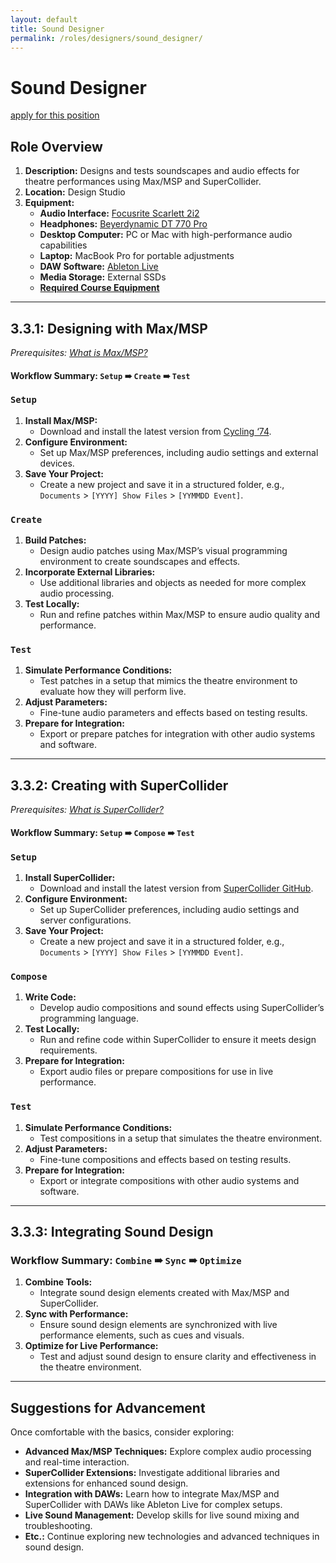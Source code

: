 ```yaml
---
layout: default  
title: Sound Designer
permalink: /roles/designers/sound_designer/
---
```

# Sound Designer
<p><a href="../apply/sound_designer_apply.md">apply for this position</a></p>

<h2 id="role-overview">Role Overview</h2>

<ol>
  <li><strong>Description:</strong> Designs and tests soundscapes and audio effects for theatre performances using Max/MSP and SuperCollider.</li>
  <li><strong>Location:</strong> Design Studio</li>
  <li><strong>Equipment:</strong>
    <ul>
      <li><strong>Audio Interface:</strong> <a href="https://focusrite.com/en/audio-interface/scarlett/scarlett-2i2">Focusrite Scarlett 2i2</a></li>
      <li><strong>Headphones:</strong> <a href="https://www.beyerdynamic.com/en/professionals/dt-770-pro.html">Beyerdynamic DT 770 Pro</a></li>
      <li><strong>Desktop Computer:</strong> PC or Mac with high-performance audio capabilities</li>
      <li><strong>Laptop:</strong> MacBook Pro for portable adjustments</li>
      <li><strong>DAW Software:</strong> <a href="https://www.ableton.com/en/live/">Ableton Live</a></li>
      <li><strong>Media Storage:</strong> External SSDs</li>
      <li><strong><a href="../../info/syllabus.md">Required Course Equipment</a></strong></li>
    </ul>
  </li>
</ol>

<hr />
<h2 id="331-designing-with-maxmsp">3.3.1: Designing with Max/MSP</h2>

<p><em>Prerequisites: <a href="https://cycling74.com/products/max/">What is Max/MSP?</a></em></p>

<h4 id="workflow-summary-setup--create--test">Workflow Summary: <code class="language-plaintext highlighter-rouge">Setup</code> ➠ <code class="language-plaintext highlighter-rouge">Create</code> ➠ <code class="language-plaintext highlighter-rouge">Test</code></h4>

<h3 id="setup"><code class="language-plaintext highlighter-rouge">Setup</code></h3>
<ol>
  <li><strong>Install Max/MSP:</strong>
    <ul>
      <li>Download and install the latest version from <a href="https://cycling74.com/download">Cycling ‘74</a>.</li>
    </ul>
  </li>
  <li><strong>Configure Environment:</strong>
    <ul>
      <li>Set up Max/MSP preferences, including audio settings and external devices.</li>
    </ul>
  </li>
  <li><strong>Save Your Project:</strong>
    <ul>
      <li>Create a new project and save it in a structured folder, e.g., <code class="language-plaintext highlighter-rouge">Documents</code> &gt; <code class="language-plaintext highlighter-rouge">[YYYY] Show Files</code> &gt; <code class="language-plaintext highlighter-rouge">[YYMMDD Event]</code>.</li>
    </ul>
  </li>
</ol>

<h3 id="create"><code class="language-plaintext highlighter-rouge">Create</code></h3>
<ol>
  <li><strong>Build Patches:</strong>
    <ul>
      <li>Design audio patches using Max/MSP’s visual programming environment to create soundscapes and effects.</li>
    </ul>
  </li>
  <li><strong>Incorporate External Libraries:</strong>
    <ul>
      <li>Use additional libraries and objects as needed for more complex audio processing.</li>
    </ul>
  </li>
  <li><strong>Test Locally:</strong>
    <ul>
      <li>Run and refine patches within Max/MSP to ensure audio quality and performance.</li>
    </ul>
  </li>
</ol>

<h3 id="test"><code class="language-plaintext highlighter-rouge">Test</code></h3>
<ol>
  <li><strong>Simulate Performance Conditions:</strong>
    <ul>
      <li>Test patches in a setup that mimics the theatre environment to evaluate how they will perform live.</li>
    </ul>
  </li>
  <li><strong>Adjust Parameters:</strong>
    <ul>
      <li>Fine-tune audio parameters and effects based on testing results.</li>
    </ul>
  </li>
  <li><strong>Prepare for Integration:</strong>
    <ul>
      <li>Export or prepare patches for integration with other audio systems and software.</li>
    </ul>
  </li>
</ol>

<hr />
<h2 id="332-creating-with-supercollider">3.3.2: Creating with SuperCollider</h2>

<p><em>Prerequisites: <a href="https://supercollider.github.io/">What is SuperCollider?</a></em></p>

<h4 id="workflow-summary-setup--compose--test">Workflow Summary: <code class="language-plaintext highlighter-rouge">Setup</code> ➠ <code class="language-plaintext highlighter-rouge">Compose</code> ➠ <code class="language-plaintext highlighter-rouge">Test</code></h4>

<h3 id="setup-1"><code class="language-plaintext highlighter-rouge">Setup</code></h3>
<ol>
  <li><strong>Install SuperCollider:</strong>
    <ul>
      <li>Download and install the latest version from <a href="https://github.com/supercollider/supercollider/releases">SuperCollider GitHub</a>.</li>
    </ul>
  </li>
  <li><strong>Configure Environment:</strong>
    <ul>
      <li>Set up SuperCollider preferences, including audio settings and server configurations.</li>
    </ul>
  </li>
  <li><strong>Save Your Project:</strong>
    <ul>
      <li>Create a new project and save it in a structured folder, e.g., <code class="language-plaintext highlighter-rouge">Documents</code> &gt; <code class="language-plaintext highlighter-rouge">[YYYY] Show Files</code> &gt; <code class="language-plaintext highlighter-rouge">[YYMMDD Event]</code>.</li>
    </ul>
  </li>
</ol>

<h3 id="compose"><code class="language-plaintext highlighter-rouge">Compose</code></h3>
<ol>
  <li><strong>Write Code:</strong>
    <ul>
      <li>Develop audio compositions and sound effects using SuperCollider’s programming language.</li>
    </ul>
  </li>
  <li><strong>Test Locally:</strong>
    <ul>
      <li>Run and refine code within SuperCollider to ensure it meets design requirements.</li>
    </ul>
  </li>
  <li><strong>Prepare for Integration:</strong>
    <ul>
      <li>Export audio files or prepare compositions for use in live performance.</li>
    </ul>
  </li>
</ol>

<h3 id="test-1"><code class="language-plaintext highlighter-rouge">Test</code></h3>
<ol>
  <li><strong>Simulate Performance Conditions:</strong>
    <ul>
      <li>Test compositions in a setup that simulates the theatre environment.</li>
    </ul>
  </li>
  <li><strong>Adjust Parameters:</strong>
    <ul>
      <li>Fine-tune compositions and effects based on testing results.</li>
    </ul>
  </li>
  <li><strong>Prepare for Integration:</strong>
    <ul>
      <li>Export or integrate compositions with other audio systems and software.</li>
    </ul>
  </li>
</ol>

<hr />
<h2 id="333-integrating-sound-design">3.3.3: Integrating Sound Design</h2>

<h3 id="workflow-summary-combine--sync--optimize">Workflow Summary: <code class="language-plaintext highlighter-rouge">Combine</code> ➠ <code class="language-plaintext highlighter-rouge">Sync</code> ➠ <code class="language-plaintext highlighter-rouge">Optimize</code></h3>

<ol>
  <li><strong>Combine Tools:</strong>
    <ul>
      <li>Integrate sound design elements created with Max/MSP and SuperCollider.</li>
    </ul>
  </li>
  <li><strong>Sync with Performance:</strong>
    <ul>
      <li>Ensure sound design elements are synchronized with live performance elements, such as cues and visuals.</li>
    </ul>
  </li>
  <li><strong>Optimize for Live Performance:</strong>
    <ul>
      <li>Test and adjust sound design to ensure clarity and effectiveness in the theatre environment.</li>
    </ul>
  </li>
</ol>

<hr />
<h2 id="suggestions-for-advancement">Suggestions for Advancement</h2>

<p>Once comfortable with the basics, consider exploring:</p>

<ul>
  <li><strong>Advanced Max/MSP Techniques:</strong> Explore complex audio processing and real-time interaction.</li>
  <li><strong>SuperCollider Extensions:</strong> Investigate additional libraries and extensions for enhanced sound design.</li>
  <li><strong>Integration with DAWs:</strong> Learn how to integrate Max/MSP and SuperCollider with DAWs like Ableton Live for complex setups.</li>
  <li><strong>Live Sound Management:</strong> Develop skills for live sound mixing and troubleshooting.</li>
  <li><strong>Etc.:</strong> Continue exploring new technologies and advanced techniques in sound design.</li>
</ul>